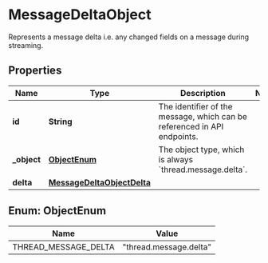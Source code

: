 

# MessageDeltaObject

Represents a message delta i.e. any changed fields on a message during streaming. 

## Properties

| Name | Type | Description | Notes |
|------------ | ------------- | ------------- | -------------|
|**id** | **String** | The identifier of the message, which can be referenced in API endpoints. |  |
|**_object** | [**ObjectEnum**](#ObjectEnum) | The object type, which is always &#x60;thread.message.delta&#x60;. |  |
|**delta** | [**MessageDeltaObjectDelta**](MessageDeltaObjectDelta.md) |  |  |



## Enum: ObjectEnum

| Name | Value |
|---- | -----|
| THREAD_MESSAGE_DELTA | &quot;thread.message.delta&quot; |



